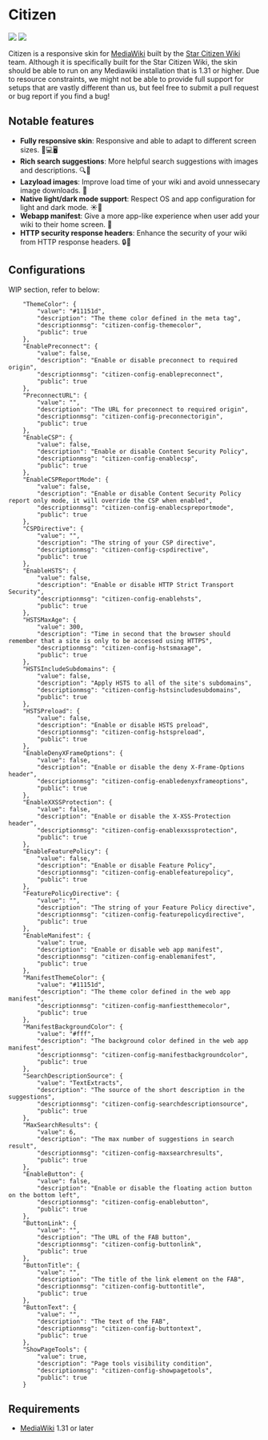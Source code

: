 # Citizen
![](https://github.com/StarCitizenTools/mediawiki-skins-Citizen/workflows/Composer/badge.svg) ![](https://github.com/StarCitizenTools/mediawiki-skins-Citizen/workflows/Grunt/badge.svg)

Citizen is a responsive skin for [MediaWiki](https://www.mediawiki.org) built by the [Star Citizen Wiki](https://starcitizen.tools) team. Although it is specifically built for the Star Citizen Wiki, the skin should be able to run on any Mediawiki installation that is 1.31 or higher. Due to resource constraints, we might not be able to provide full support for setups that are vastly different than us, but feel free to submit a pull request or bug report if you find a bug!

## Notable features
* **Fully responsive skin**: Responsive and able to adapt to different screen sizes. 📱💻🖥️
* **Rich search suggestions**: More helpful search suggestions with images and descriptions. 🔍👀
* **Lazyload images**: Improve load time of your wiki and avoid unnessecary image downloads. 🚀
* **Native light/dark mode support**: Respect OS and app configuration for light and dark mode. ☀️🌙
* **Webapp manifest**: Give a more app-like experience when user add your wiki to their home screen. 📱
* **HTTP security response headers**: Enhance the security of your wiki from HTTP response headers. 🔒🔑

## Configurations
WIP section, refer to below:

		"ThemeColor": {
			"value": "#11151d",
			"description": "The theme color defined in the meta tag",
			"descriptionmsg": "citizen-config-themecolor",
			"public": true
		},
		"EnablePreconnect": {
			"value": false,
			"description": "Enable or disable preconnect to required origin",
			"descriptionmsg": "citizen-config-enablepreconnect",
			"public": true
		},
		"PreconnectURL": {
			"value": "",
			"description": "The URL for preconnect to required origin",
			"descriptionmsg": "citizen-config-preconnectorigin",
			"public": true
		},
		"EnableCSP": {
			"value": false,
			"description": "Enable or disable Content Security Policy",
			"descriptionmsg": "citizen-config-enablecsp",
			"public": true
		},
		"EnableCSPReportMode": {
			"value": false,
			"description": "Enable or disable Content Security Policy report only mode, it will override the CSP when enabled",
			"descriptionmsg": "citizen-config-enablecspreportmode",
			"public": true
		},
		"CSPDirective": {
			"value": "",
			"description": "The string of your CSP directive",
			"descriptionmsg": "citizen-config-cspdirective",
			"public": true
		},
		"EnableHSTS": {
			"value": false,
			"description": "Enable or disable HTTP Strict Transport Security",
			"descriptionmsg": "citizen-config-enablehsts",
			"public": true
		},
		"HSTSMaxAge": {
			"value": 300,
			"description": "Time in second that the browser should remember that a site is only to be accessed using HTTPS",
			"descriptionmsg": "citizen-config-hstsmaxage",
			"public": true
		},
		"HSTSIncludeSubdomains": {
			"value": false,
			"description": "Apply HSTS to all of the site's subdomains",
			"descriptionmsg": "citizen-config-hstsincludesubdomains",
			"public": true
		},
		"HSTSPreload": {
			"value": false,
			"description": "Enable or disable HSTS preload",
			"descriptionmsg": "citizen-config-hstspreload",
			"public": true
		},
		"EnableDenyXFrameOptions": {
			"value": false,
			"description": "Enable or disable the deny X-Frame-Options header",
			"descriptionmsg": "citizen-config-enabledenyxframeoptions",
			"public": true
		},
		"EnableXXSSProtection": {
			"value": false,
			"description": "Enable or disable the X-XSS-Protection header",
			"descriptionmsg": "citizen-config-enablexxssprotection",
			"public": true
		},
		"EnableFeaturePolicy": {
			"value": false,
			"description": "Enable or disable Feature Policy",
			"descriptionmsg": "citizen-config-enablefeaturepolicy",
			"public": true
		},
		"FeaturePolicyDirective": {
			"value": "",
			"description": "The string of your Feature Policy directive",
			"descriptionmsg": "citizen-config-featurepolicydirective",
			"public": true
		},
		"EnableManifest": {
			"value": true,
			"description": "Enable or disable web app manifest",
			"descriptionmsg": "citizen-config-enablemanifest",
			"public": true
		},
		"ManifestThemeColor": {
			"value": "#11151d",
			"description": "The theme color defined in the web app manifest",
			"descriptionmsg": "citizen-config-manfiestthemecolor",
			"public": true
		},
		"ManifestBackgroundColor": {
			"value": "#fff",
			"description": "The background color defined in the web app manifest",
			"descriptionmsg": "citizen-config-manifestbackgroundcolor",
			"public": true
		},
		"SearchDescriptionSource": {
			"value": "TextExtracts",
			"description": "The source of the short description in the suggestions",
			"descriptionmsg": "citizen-config-searchdescriptionsource",
			"public": true
		},
		"MaxSearchResults": {
			"value": 6,
			"description": "The max number of suggestions in search result",
			"descriptionmsg": "citizen-config-maxsearchresults",
			"public": true
		},
		"EnableButton": {
			"value": false,
			"description": "Enable or disable the floating action button on the bottom left",
			"descriptionmsg": "citizen-config-enablebutton",
			"public": true
		},
		"ButtonLink": {
			"value": "",
			"description": "The URL of the FAB button",
			"descriptionmsg": "citizen-config-buttonlink",
			"public": true
		},
		"ButtonTitle": {
			"value": "",
			"description": "The title of the link element on the FAB",
			"descriptionmsg": "citizen-config-buttontitle",
			"public": true
		},
		"ButtonText": {
			"value": "",
			"description": "The text of the FAB",
			"descriptionmsg": "citizen-config-buttontext",
			"public": true
		},
		"ShowPageTools": {
			"value": true,
			"description": "Page tools visibility condition",
			"descriptionmsg": "citizen-config-showpagetools",
			"public": true
		}
    
## Requirements
* [MediaWiki](https://www.mediawiki.org) 1.31 or later
